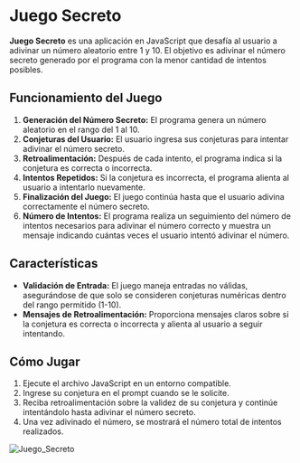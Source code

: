 # Juego Secreto

**Juego Secreto** es una aplicación en JavaScript que desafía al usuario a adivinar un número aleatorio entre 1 y 10. El objetivo es adivinar el número secreto generado por el programa con la menor cantidad de intentos posibles.

## Funcionamiento del Juego

1. **Generación del Número Secreto:** El programa genera un número aleatorio en el rango del 1 al 10.
2. **Conjeturas del Usuario:** El usuario ingresa sus conjeturas para intentar adivinar el número secreto.
3. **Retroalimentación:** Después de cada intento, el programa indica si la conjetura es correcta o incorrecta.
4. **Intentos Repetidos:** Si la conjetura es incorrecta, el programa alienta al usuario a intentarlo nuevamente.
5. **Finalización del Juego:** El juego continúa hasta que el usuario adivina correctamente el número secreto.
6. **Número de Intentos:** El programa realiza un seguimiento del número de intentos necesarios para adivinar el número correcto y muestra un mensaje indicando cuántas veces el usuario intentó adivinar el número.

## Características

- **Validación de Entrada:** El juego maneja entradas no válidas, asegurándose de que solo se consideren conjeturas numéricas dentro del rango permitido (1-10).
- **Mensajes de Retroalimentación:** Proporciona mensajes claros sobre si la conjetura es correcta o incorrecta y alienta al usuario a seguir intentando.

## Cómo Jugar

1. Ejecute el archivo JavaScript en un entorno compatible.
2. Ingrese su conjetura en el prompt cuando se le solicite.
3. Reciba retroalimentación sobre la validez de su conjetura y continúe intentándolo hasta adivinar el número secreto.
4. Una vez adivinado el número, se mostrará el número total de intentos realizados.


![Juego_Secreto](https://github.com/user-attachments/assets/3a2def18-a30e-493b-9431-73aeb9f14e2b)
